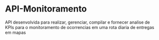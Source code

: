 # API-Monitoramento
API desenvolvida para realizar,  gerenciar, compilar e fornecer analise de KPIs para o monitoramento de ocorrencias em uma rota diaria de entregas em mapas
